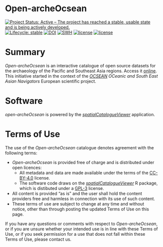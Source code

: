 # Open-archeOcsean

[![Project Status: Active – The project has reached a stable, usable state and is being actively developed.](https://www.repostatus.org/badges/latest/active.svg)](https://www.repostatus.org/#active)
[![Lifecycle: stable](https://img.shields.io/badge/lifecycle-stable-blue.svg)](https://lifecycle.r-lib.org/articles/stages.html#stable)
[![DOI](https://zenodo.org/badge/DOI/10.5281/zenodo.16812838.svg)](https://doi.org/10.5281/zenodo.16812838)
[![SWH](https://archive.softwareheritage.org/badge/origin/https://github.com/sebastien-plutniak/open-archeocsean/)](https://archive.softwareheritage.org/browse/origin/?origin_url=https://github.com/sebastien-plutniak/open-archeocsean)
[![license](https://img.shields.io/badge/License-GPL%20v3-blue.svg)](https://www.r-project.org/Licenses/GPL-3)
[![license](https://licensebuttons.net/l/by/4.0/80x15.png)](https://creativecommons.org/licenses/by/4.0/)


# Summary

*Open-archeOcsean* is an interactive catalogue of open source datasets for the archaeology of the Pacific and Southeast Asia regions. Access it [online](https://analytics.huma-num.fr/Sebastien.Plutniak/open-archeocsean).
This initiative started in the context of the [*OCSEAN*](https://cordis.europa.eu/project/id/873207) *OCeanic and South East Asian Navigators* European scientific project.

# Software

*open-archeOcsean* is powered by the [*spatialCatalogueViewer*](https://github.com/sebastien-plutniak/spatialCatalogueViewer/) application.



# Terms of Use

The use of the *Open-archeOcsean* catalogue denotes agreement with the following terms:

* *Open-archeOcsean* is provided free of charge and is distributed under open licences:
    * All metadata and data are made available under the terms of the [CC-BY-4.0](https://creativecommons.org/licenses/by/4.0) license.</li>
    * The software code draws on the [*spatialCatalogueViewer*](https://CRAN.R-project.org/package=spatialCatalogueViewer) R package, which is distibuted under a [GPL-3](https://www.r-project.org/Licenses/GPL-3) license.
* All content is provided “as is” and the user shall hold the content providers free and harmless in connection with its use of such content.
* These terms of use are subject to change at any time and without notice, other than through posting the updated Terms of Use on this page.

If you have any questions or comments with respect to *Open-archeOcsean*, or if you are unsure whether your intended use is in line with these Terms of Use, or if you seek permission for a use that does not fall within these Terms of Use, please contact us.
